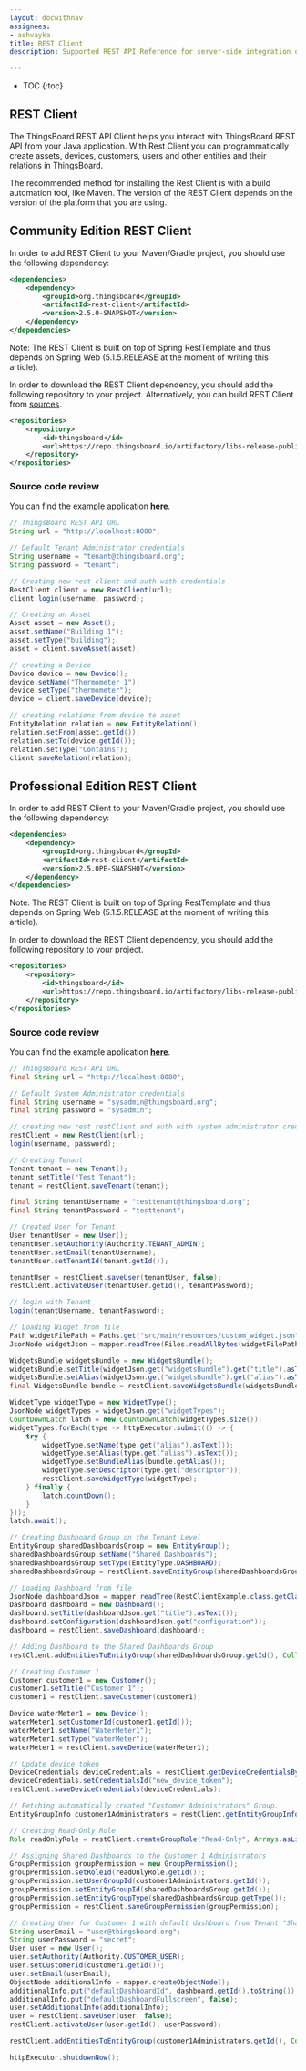```yaml
---
layout: docwithnav
assignees:
- ashvayka
title: REST Client
description: Supported REST API Reference for server-side integration of your java projects

---
```

 * TOC
 {:toc}
 
## REST Client

The ThingsBoard REST API Client helps you interact with ThingsBoard REST API from your Java application.
With Rest Client you can programmatically create assets, devices, customers, users and other entities and their relations in ThingsBoard.
 
The recommended method for installing the Rest Client is with a build automation tool, like Maven. 
The version of the REST Client depends on the version of the platform that you are using.   
  
## Community Edition REST Client

In order to add REST Client to your Maven/Gradle project, you should use the following dependency:
 
```xml
<dependencies>
    <dependency>
        <groupId>org.thingsboard</groupId>
        <artifactId>rest-client</artifactId>
        <version>2.5.0-SNAPSHOT</version>
    </dependency>
</dependencies>
```

Note: The REST Client is built on top of Spring RestTemplate and thus depends on Spring Web (5.1.5.RELEASE at the moment of writing this article).

In order to download the REST Client dependency, you should add the following repository to your project. Alternatively, you can build REST Client from [sources](https://github.com/thingsboard/thingsboard/tree/master/rest-client). 

```xml
<repositories>
    <repository>
        <id>thingsboard</id>
        <url>https://repo.thingsboard.io/artifactory/libs-release-public</url>
    </repository>
</repositories>
```
### Source code review

You can find the example application **[here](https://github.com/thingsboard/tb-ce-rest-client-example)**.

```java
// ThingsBoard REST API URL
String url = "http://localhost:8080";

// Default Tenant Administrator credentials
String username = "tenant@thingsboard.org";
String password = "tenant";

// Creating new rest client and auth with credentials
RestClient client = new RestClient(url);
client.login(username, password);

// Creating an Asset
Asset asset = new Asset();
asset.setName("Building 1");
asset.setType("building");
asset = client.saveAsset(asset);

// creating a Device
Device device = new Device();
device.setName("Thermometer 1");
device.setType("thermometer");
device = client.saveDevice(device);

// creating relations from device to asset
EntityRelation relation = new EntityRelation();
relation.setFrom(asset.getId());
relation.setTo(device.getId());
relation.setType("Contains");
client.saveRelation(relation);
```


## Professional Edition REST Client

In order to add REST Client to your Maven/Gradle project, you should use the following dependency:
 
```xml
<dependencies>
    <dependency>
        <groupId>org.thingsboard</groupId>
        <artifactId>rest-client</artifactId>
        <version>2.5.0PE-SNAPSHOT</version>
    </dependency>
</dependencies>
```

Note: The REST Client is built on top of Spring RestTemplate and thus depends on Spring Web (5.1.5.RELEASE at the moment of writing this article).

In order to download the REST Client dependency, you should add the following repository to your project. 

```xml
<repositories>
    <repository>
        <id>thingsboard</id>
        <url>https://repo.thingsboard.io/artifactory/libs-release-public</url>
    </repository>
</repositories>
```

### Source code review

You can find the example application **[here](https://github.com/thingsboard/tb-pe-rest-client-example)**.

```java
// ThingsBoard REST API URL
final String url = "http://localhost:8080";

// Default System Administrator credentials
final String username = "sysadmin@thingsboard.org";
final String password = "sysadmin";

// creating new rest restClient and auth with system administrator credentials
restClient = new RestClient(url);
login(username, password);

// Creating Tenant
Tenant tenant = new Tenant();
tenant.setTitle("Test Tenant");
tenant = restClient.saveTenant(tenant);

final String tenantUsername = "testtenant@thingsboard.org";
final String tenantPassword = "testtenant";

// Created User for Tenant
User tenantUser = new User();
tenantUser.setAuthority(Authority.TENANT_ADMIN);
tenantUser.setEmail(tenantUsername);
tenantUser.setTenantId(tenant.getId());

tenantUser = restClient.saveUser(tenantUser, false);
restClient.activateUser(tenantUser.getId(), tenantPassword);

// login with Tenant
login(tenantUsername, tenantPassword);

// Loading Widget from file
Path widgetFilePath = Paths.get("src/main/resources/custom_widget.json");
JsonNode widgetJson = mapper.readTree(Files.readAllBytes(widgetFilePath));

WidgetsBundle widgetsBundle = new WidgetsBundle();
widgetsBundle.setTitle(widgetJson.get("widgetsBundle").get("title").asText());
widgetsBundle.setAlias(widgetJson.get("widgetsBundle").get("alias").asText());
final WidgetsBundle bundle = restClient.saveWidgetsBundle(widgetsBundle);

WidgetType widgetType = new WidgetType();
JsonNode widgetTypes = widgetJson.get("widgetTypes");
CountDownLatch latch = new CountDownLatch(widgetTypes.size());
widgetTypes.forEach(type -> httpExecutor.submit(() -> {
    try {
        widgetType.setName(type.get("alias").asText());
        widgetType.setAlias(type.get("alias").asText());
        widgetType.setBundleAlias(bundle.getAlias());
        widgetType.setDescriptor(type.get("descriptor"));
        restClient.saveWidgetType(widgetType);
    } finally {
        latch.countDown();
    }
}));
latch.await();

// Creating Dashboard Group on the Tenant Level
EntityGroup sharedDashboardsGroup = new EntityGroup();
sharedDashboardsGroup.setName("Shared Dashboards");
sharedDashboardsGroup.setType(EntityType.DASHBOARD);
sharedDashboardsGroup = restClient.saveEntityGroup(sharedDashboardsGroup);

// Loading Dashboard from file
JsonNode dashboardJson = mapper.readTree(RestClientExample.class.getClassLoader().getResourceAsStream("watermeters.json"));
Dashboard dashboard = new Dashboard();
dashboard.setTitle(dashboardJson.get("title").asText());
dashboard.setConfiguration(dashboardJson.get("configuration"));
dashboard = restClient.saveDashboard(dashboard);

// Adding Dashboard to the Shared Dashboards Group
restClient.addEntitiesToEntityGroup(sharedDashboardsGroup.getId(), Collections.singletonList(dashboard.getId()));

// Creating Customer 1
Customer customer1 = new Customer();
customer1.setTitle("Customer 1");
customer1 = restClient.saveCustomer(customer1);

Device waterMeter1 = new Device();
waterMeter1.setCustomerId(customer1.getId());
waterMeter1.setName("WaterMeter1");
waterMeter1.setType("waterMeter");
waterMeter1 = restClient.saveDevice(waterMeter1);

// Update device token
DeviceCredentials deviceCredentials = restClient.getDeviceCredentialsByDeviceId(waterMeter1.getId()).get();
deviceCredentials.setCredentialsId("new_device_token");
restClient.saveDeviceCredentials(deviceCredentials);

// Fetching automatically created "Customer Administrators" Group.
EntityGroupInfo customer1Administrators = restClient.getEntityGroupInfoByOwnerAndNameAndType(customer1.getId(), EntityType.USER, "Customer Administrators").get();

// Creating Read-Only Role
Role readOnlyRole = restClient.createGroupRole("Read-Only", Arrays.asList(Operation.READ, Operation.READ_ATTRIBUTES, Operation.READ_TELEMETRY, Operation.READ_CREDENTIALS));

// Assigning Shared Dashboards to the Customer 1 Administrators
GroupPermission groupPermission = new GroupPermission();
groupPermission.setRoleId(readOnlyRole.getId());
groupPermission.setUserGroupId(customer1Administrators.getId());
groupPermission.setEntityGroupId(sharedDashboardsGroup.getId());
groupPermission.setEntityGroupType(sharedDashboardsGroup.getType());
groupPermission = restClient.saveGroupPermission(groupPermission);

// Creating User for Customer 1 with default dashboard from Tenant "Shared Dashboards" group.
String userEmail = "user@thingsboard.org";
String userPassword = "secret";
User user = new User();
user.setAuthority(Authority.CUSTOMER_USER);
user.setCustomerId(customer1.getId());
user.setEmail(userEmail);
ObjectNode additionalInfo = mapper.createObjectNode();
additionalInfo.put("defaultDashboardId", dashboard.getId().toString());
additionalInfo.put("defaultDashboardFullscreen", false);
user.setAdditionalInfo(additionalInfo);
user = restClient.saveUser(user, false);
restClient.activateUser(user.getId(), userPassword);

restClient.addEntitiesToEntityGroup(customer1Administrators.getId(), Collections.singletonList(user.getId()));

httpExecutor.shutdownNow();
```
 